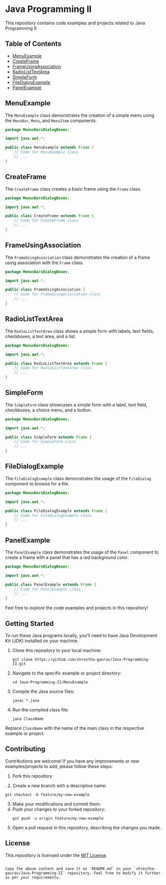 


# Java Programming II

This repository contains code examples and projects related to Java Programming II.

## Table of Contents

- [MenuExample](#menuexample)
- [CreateFrame](#createframe)
- [FrameUsingAssociation](#frameusingassociation)
- [RadioListTextArea](#radiolisttextarea)
- [SimpleForm](#simpleform)
- [FileDialogExample](#filedialogexample)
- [PanelExample](#panelexample)

## MenuExample

The `MenuExample` class demonstrates the creation of a simple menu using the `MenuBar`, `Menu`, and `MenuItem` components.

```java
package MenusBarsDialogBoxes;

import java.awt.*;

public class MenuExample extends Frame {
    // Code for MenuExample class
    // ...
}
```

## CreateFrame

The `CreateFrame` class creates a basic frame using the `Frame` class.

```java
package MenusBarsDialogBoxes;

import java.awt.*;

public class CreateFrame extends Frame {
    // Code for CreateFrame class
    // ...
}
```

## FrameUsingAssociation

The `FrameUsingAssociation` class demonstrates the creation of a frame using association with the `Frame` class.

```java
package MenusBarsDialogBoxes;

import java.awt.*;

public class FrameUsingAssociation {
    // Code for FrameUsingAssociation class
    // ...
}
```

## RadioListTextArea

The `RadioListTextArea` class shows a simple form with labels, text fields, checkboxes, a text area, and a list.

```java
package MenusBarsDialogBoxes;

import java.awt.*;

public class RadioListTextArea extends Frame {
    // Code for RadioListTextArea class
    // ...
}
```

## SimpleForm

The `SimpleForm` class showcases a simple form with a label, text field, checkboxes, a choice menu, and a button.

```java
package MenusBarsDialogBoxes;

import java.awt.*;

public class SimpleForm extends Frame {
    // Code for SimpleForm class
    // ...
}
```

## FileDialogExample

The `FileDialogExample` class demonstrates the usage of the `FileDialog` component to browse for a file.

```java
package MenusBarsDialogBoxes;

import java.awt.*;

public class FileDialogExample extends Frame {
    // Code for FileDialogExample class
    // ...
}
```

## PanelExample

The `PanelExample` class demonstrates the usage of the `Panel` component to create a frame with a panel that has a red background color.

```java
package MenusBarsDialogBoxes;

import java.awt.*;

public class PanelExample extends Frame {
    // Code for PanelExample class
    // ...
}
```

Feel free to explore the code examples and projects in this repository!

## Getting Started

To run these Java programs locally, you'll need to have Java Development Kit (JDK) installed on your machine.

1. Clone this repository to your local machine:
   ```
   git clone https://github.com/shrestha-gaurav/Java-Programming-II.git
   ```

2. Navigate to the specific example or project directory:
   ```
   cd Java-Programming-II/MenuExample
   ```

3. Compile the Java source files:
   ```
   javac *.java
   ```

4. Run the compiled class file:
   ```
   java ClassName
   ```

Replace `ClassName` with the name of the main class in the respective example or project.

## Contributing

Contributions are welcome! If you have any improvements or new examples/projects to add, please follow these steps:

1. Fork this repository

.
2. Create a new branch with a descriptive name:
   ```
   git checkout -b feature/my-new-example
   ```
3. Make your modifications and commit them.
4. Push your changes to your forked repository:
   ```
   git push -u origin feature/my-new-example
   ```
5. Open a pull request in this repository, describing the changes you made.

## License

This repository is licensed under the [MIT License](LICENSE).
```

Copy the above content and save it as `README.md` in your `shrestha-gaurav/Java-Programming-II` repository. Feel free to modify it further as per your requirements.
